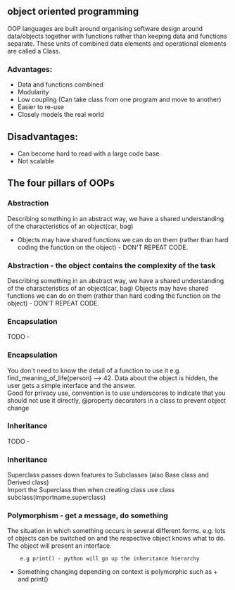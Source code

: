 ## object oriented programming
OOP languages are built around organising software design around data/objects together with functions rather than keeping data and functions separate. These units of combined data elements and operational elements are called a Class.

### Advantages:
- Data and functions combined 
- Modularity 
- Low coupling (Can take class from one program and move to another)
- Easier to re-use 
- Closely models the real world

## Disadvantages:
- Can become hard to read with a large code base
- Not scalable 

## The four pillars of OOPs

### Abstraction
Describing something in an abstract way, we have a shared understanding of the characteristics of an object(car, bag)  
- Objects may have shared functions we can do on them (rather than hard coding the function on the object) - DON'T REPEAT CODE.

<h3>Abstraction - the object contains the complexity of the task</h3>
    <p>Describing something in an abstract way, we have a shared understanding of the characteristics of an object(car, bag)
    Objects may have shared functions we can do on them (rather than hard coding the function on the object) - DON'T REPEAT CODE.</p>

### Encapsulation
TODO - 

<h3>Encapsulation</h3>
        <p>You don't need to know the detail of a function to use it e.g. find_meaning_of_life(person) --> 42. Data about the object is hidden, the user gets a simple interface and the answer.
            <br>
        Good for privacy use, convention is to use underscores to indicate that you should not use it directly, @property decorators in a class to prevent object change</p>


### Inheritance
TODO - 

<h3>Inheritance</h3>
        <p>Superclass passes down features to Subclasses (also Base class and Derived class)
            <br>
        Import the Superclass then when creating class use class subclass(importname.superclass)
        </p>

### Polymorphism - get a message, do something
The situation in which something occurs in several different forms. e.g. lots of objects can be switched on and the respective object knows what to do. The object will present an interface.

        e.g print() - python will go up the inheritance hierarchy 
- Something changing depending on context is polymorphic such as + and print()

